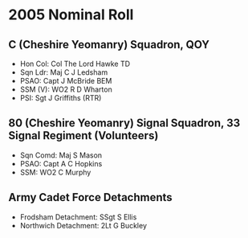 # 2005 Nominal Roll

## C (Cheshire Yeomanry) Squadron, QOY

* Hon Col: Col The Lord Hawke TD
* Sqn Ldr: Maj C J Ledsham
* PSAO: Capt J McBride BEM
* SSM (V): WO2 R D Wharton
* PSI: Sgt J Griffiths (RTR)

## 80 (Cheshire Yeomanry) Signal Squadron, 33 Signal Regiment (Volunteers)

* Sqn Comd: Maj S Mason
* PSAO: Capt A C Hopkins
* SSM: WO2 C Murphy

## Army Cadet Force Detachments

* Frodsham Detachment: SSgt S Ellis
* Northwich Detachment: 2Lt G Buckley
